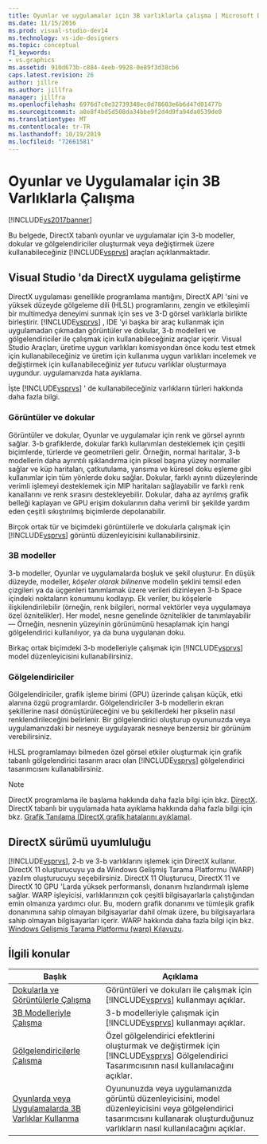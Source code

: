 ```yaml
---
title: Oyunlar ve uygulamalar için 3B varlıklarla çalışma | Microsoft Docs
ms.date: 11/15/2016
ms.prod: visual-studio-dev14
ms.technology: vs-ide-designers
ms.topic: conceptual
f1_keywords:
- vs.graphics
ms.assetid: 910d673b-c884-4eeb-9928-0e89f3d38cb6
caps.latest.revision: 26
author: jillre
ms.author: jillfra
manager: jillfra
ms.openlocfilehash: 6976d7c0e32739348ec0d78603e6b6d47d01477b
ms.sourcegitcommit: a8e8f4bd5d508da34bbe9f2d4d9fa94da0539de0
ms.translationtype: MT
ms.contentlocale: tr-TR
ms.lasthandoff: 10/19/2019
ms.locfileid: "72661581"
---
```

# <a name="working-with-3-d-assets-for-games-and-apps"></a>Oyunlar ve Uygulamalar için 3B Varlıklarla Çalışma
[!INCLUDE[vs2017banner](../includes/vs2017banner.md)]

Bu belgede, DirectX tabanlı oyunlar ve uygulamalar için 3-b modeller, dokular ve gölgelendiriciler oluşturmak veya değiştirmek üzere kullanabileceğiniz [!INCLUDE[vsprvs](../includes/vsprvs-md.md)] araçları açıklanmaktadır.

## <a name="directx-app-development-in-visual-studio"></a>Visual Studio 'da DirectX uygulama geliştirme
 DirectX uygulaması genellikle programlama mantığını, DirectX API 'sini ve yüksek düzeyde gölgeleme dili (HLSL) programlarını, zengin ve etkileşimli bir multimedya deneyimi sunmak için ses ve 3-D görsel varlıklarla birlikte birleştirir. [!INCLUDE[vsprvs](../includes/vsprvs-md.md)] , IDE 'yi başka bir araç kullanmak için uygulamadan çıkmadan görüntüler ve dokular, 3-b modelleri ve gölgelendiriciler ile çalışmak için kullanabileceğiniz araçlar içerir. Visual Studio Araçları, üretime uygun varlıkları komisyondan önce kodu test etmek için kullanabileceğiniz ve üretim için kullanıma uygun varlıkları incelemek ve değiştirmek için kullanabileceğiniz *yer tutucu* varlıklar oluşturmaya uygundur. uygulamanızda hata ayıklama.

 İşte [!INCLUDE[vsprvs](../includes/vsprvs-md.md)] ' de kullanabileceğiniz varlıkların türleri hakkında daha fazla bilgi.

### <a name="images-and-textures"></a>Görüntüler ve dokular
 Görüntüler ve dokular, Oyunlar ve uygulamalar için renk ve görsel ayrıntı sağlar. 3-b grafiklerde, dokular farklı kullanımları desteklemek için çeşitli biçimlerde, türlerde ve geometrileri gelir. Örneğin, normal haritalar, 3-b modellerin daha ayrıntılı ışıklandırma için piksel başına yüzey normaller sağlar ve küp haritaları, çatkutulama, yansıma ve küresel doku eşleme gibi kullanımlar için tüm yönlerde doku sağlar. Dokular, farklı ayrıntı düzeylerinde verimli işlemeyi desteklemek için MIP haritaları sağlayabilir ve farklı renk kanallarını ve renk sırasını destekleyebilir. Dokular, daha az ayrılmış grafik belleği kaplayan ve GPU erişim dokularının daha verimli bir şekilde yardım eden çeşitli sıkıştırılmış biçimlerde depolanabilir.

 Birçok ortak tür ve biçimdeki görüntülerle ve dokularla çalışmak için [!INCLUDE[vsprvs](../includes/vsprvs-md.md)] görüntü düzenleyicisini kullanabilirsiniz.

### <a name="3-d-models"></a>3B modeller
 3-b modeller, Oyunlar ve uygulamalarda boşluk ve şekil oluşturur. En düşük düzeyde, modeller, *köşeler olarak bilinen*ve modelin şeklini temsil eden çizgileri ya da üçgenleri tanımlamak üzere verileri dizinleyen 3-b Space içindeki noktaların konumunu kodlayıp. Ek veriler, bu köşelerle ilişkilendirilebilir (örneğin, renk bilgileri, normal vektörler veya uygulamaya özel öznitelikler). Her model, nesne genelinde öznitelikler de tanımlayabilir — Örneğin, nesnenin yüzeyinin görünümünü hesaplamak için hangi gölgelendirici kullanılıyor, ya da buna uygulanan doku.

 Birkaç ortak biçimdeki 3-b modelleriyle çalışmak için [!INCLUDE[vsprvs](../includes/vsprvs-md.md)] model düzenleyicisini kullanabilirsiniz.

### <a name="shaders"></a>Gölgelendiriciler
 Gölgelendiriciler, grafik işleme birimi (GPU) üzerinde çalışan küçük, etki alanına özgü programlardır. Gölgelendiriciler 3-b modellerin ekran şekillerine nasıl dönüştürüleceğini ve bu şekillerdeki her pikselin nasıl renklendirileceğini belirlenir. Bir gölgelendirici oluşturup oyununuzda veya uygulamanızdaki bir nesneye uygulayarak nesneye benzersiz bir görünüm verebilirsiniz.

 HLSL programlamayı bilmeden özel görsel etkiler oluşturmak için grafik tabanlı gölgelendirici tasarım aracı olan [!INCLUDE[vsprvs](../includes/vsprvs-md.md)] gölgelendirici tasarımcısını kullanabilirsiniz.

> [!NOTE]
> DirectX programlama ile başlama hakkında daha fazla bilgi için bkz. [DirectX](http://go.microsoft.com/fwlink/p/?LinkId=224633). DirectX tabanlı bir uygulamada hata ayıklama hakkında daha fazla bilgi için bkz. [Grafik Tanılama (DirectX grafik hatalarını ayıklama)](../debugger/visual-studio-graphics-diagnostics.md).

## <a name="directx-version-compatibility"></a>DirectX sürümü uyumluluğu
 [!INCLUDE[vsprvs](../includes/vsprvs-md.md)], 2-b ve 3-b varlıklarını işlemek için DirectX kullanır. DirectX 11 oluşturucuyu ya da Windows Gelişmiş Tarama Platformu (WARP) yazılım oluşturucuyu seçebilirsiniz. DirectX 11 Oluşturucu, DirectX 11 ve DirectX 10 GPU 'Larda yüksek performanslı, donanım hızlandırmalı işleme sağlar. WARP işleyicisi, varlıklarınızın çok çeşitli bilgisayarlarla çalıştığından emin olmanıza yardımcı olur. Bu, modern grafik donanımı ve tümleşik grafik donanımına sahip olmayan bilgisayarlar dahil olmak üzere, bu bilgisayarlara sahip olmayan bilgisayarları içerir. WARP hakkında daha fazla bilgi için bkz. [Windows Gelişmiş Tarama Platformu (warp) Kılavuzu](http://go.microsoft.com/fwlink/p/?LinkId=224634).

## <a name="related-topics"></a>İlgili konular

|Başlık|Açıklama|
|-----------|-----------------|
|[Dokularla ve Görüntülerle Çalışma](../designers/working-with-textures-and-images.md)|Görüntüleri ve dokuları ile çalışmak için [!INCLUDE[vsprvs](../includes/vsprvs-md.md)] kullanmayı açıklar.|
|[3B Modelleriyle Çalışma](../designers/working-with-3-d-models.md)|3-b modelleriyle çalışmak için [!INCLUDE[vsprvs](../includes/vsprvs-md.md)] kullanmayı açıklar.|
|[Gölgelendiricilerle Çalışma](../designers/working-with-shaders.md)|Özel gölgelendirici efektlerini oluşturmak ve değiştirmek için [!INCLUDE[vsprvs](../includes/vsprvs-md.md)] Gölgelendirici Tasarımcısının nasıl kullanılacağını açıklar.|
|[Oyunlarda veya Uygulamalarda 3B Varlıklar Kullanma](../designers/using-3-d-assets-in-your-game-or-app.md)|Oyununuzda veya uygulamanızda görüntü düzenleyicisini, model düzenleyicisini veya gölgelendirici tasarımcısını kullanarak oluşturduğunuz varlıkların nasıl kullanılacağını açıklar.|
